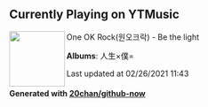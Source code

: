 ## Currently Playing on YTMusic

[<img align="left" width="100" src="https://lh3.googleusercontent.com/2OkFEemKDvytha52vzcASsg47xzrGHsXRSZH2j2lzGsvPOFHFfPmyGorBhl-tyxuYWOQhaRw_UOsCkA">](https://music.youtube.com/watch?v=22MSSp-j_cI)

One OK Rock(원오크락) - Be the light

**Albums**: 人生×僕=

Last updated at 02/26/2021 11:43

#### Generated with [20chan/github-now](https://github.com/20chan/github-now)


<!--
**20chan/20chan** is a ✨ _special_ ✨ repository because its `README.md` (this file) appears on your GitHub profile.

Here are some ideas to get you started:

- 🔭 I’m currently working on ...
- 🌱 I’m currently learning ...
- 👯 I’m looking to collaborate on ...
- 🤔 I’m looking for help with ...
- 💬 Ask me about ...
- 📫 How to reach me: ...
- 😄 Pronouns: ...
- ⚡ Fun fact: ...
-->
